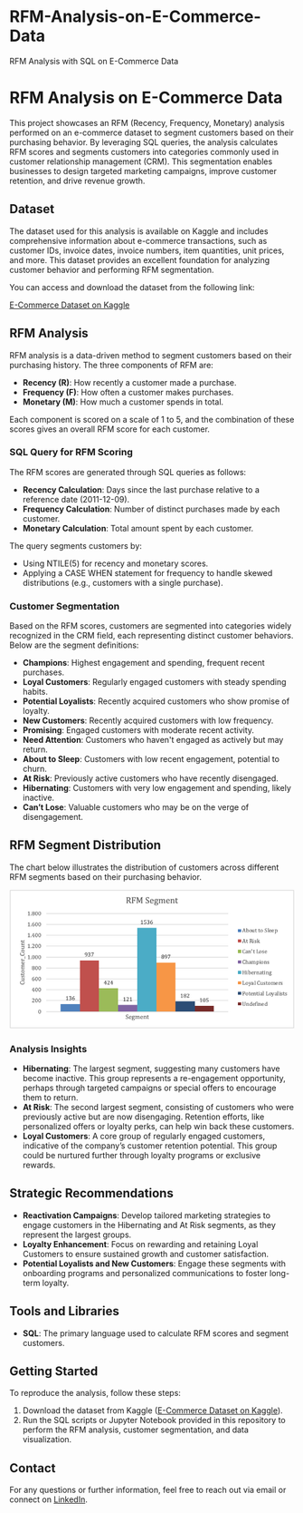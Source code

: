 # RFM-Analysis-on-E-Commerce-Data
RFM Analysis with SQL on E-Commerce Data

# RFM Analysis on E-Commerce Data

This project showcases an RFM (Recency, Frequency, Monetary) analysis performed on an e-commerce dataset to segment customers based on their purchasing behavior. By leveraging SQL queries, the analysis calculates RFM scores and segments customers into categories commonly used in customer relationship management (CRM). This segmentation enables businesses to design targeted marketing campaigns, improve customer retention, and drive revenue growth.

## Dataset

The dataset used for this analysis is available on Kaggle and includes comprehensive information about e-commerce transactions, such as customer IDs, invoice dates, invoice numbers, item quantities, unit prices, and more. This dataset provides an excellent foundation for analyzing customer behavior and performing RFM segmentation.

You can access and download the dataset from the following link:

[E-Commerce Dataset on Kaggle](https://www.kaggle.com/datasets/carrie1/ecommerce-data)

## RFM Analysis

RFM analysis is a data-driven method to segment customers based on their purchasing history. The three components of RFM are:

- **Recency (R)**: How recently a customer made a purchase.
- **Frequency (F)**: How often a customer makes purchases.
- **Monetary (M)**: How much a customer spends in total.

Each component is scored on a scale of 1 to 5, and the combination of these scores gives an overall RFM score for each customer.

### SQL Query for RFM Scoring

The RFM scores are generated through SQL queries as follows:

- **Recency Calculation**: Days since the last purchase relative to a reference date (2011-12-09).
- **Frequency Calculation**: Number of distinct purchases made by each customer.
- **Monetary Calculation**: Total amount spent by each customer.

The query segments customers by:
- Using NTILE(5) for recency and monetary scores.
- Applying a CASE WHEN statement for frequency to handle skewed distributions (e.g., customers with a single purchase).

### Customer Segmentation

Based on the RFM scores, customers are segmented into categories widely recognized in the CRM field, each representing distinct customer behaviors. Below are the segment definitions:

- **Champions**: Highest engagement and spending, frequent recent purchases.
- **Loyal Customers**: Regularly engaged customers with steady spending habits.
- **Potential Loyalists**: Recently acquired customers who show promise of loyalty.
- **New Customers**: Recently acquired customers with low frequency.
- **Promising**: Engaged customers with moderate recent activity.
- **Need Attention**: Customers who haven't engaged as actively but may return.
- **About to Sleep**: Customers with low recent engagement, potential to churn.
- **At Risk**: Previously active customers who have recently disengaged.
- **Hibernating**: Customers with very low engagement and spending, likely inactive.
- **Can’t Lose**: Valuable customers who may be on the verge of disengagement.

## RFM Segment Distribution

The chart below illustrates the distribution of customers across different RFM segments based on their purchasing behavior.

![RFM Segment Chart](https://github.com/eatasal/RFM-Analysis-on-E-Commerce-Data/blob/main/RFM_Chart.png)

### Analysis Insights

- **Hibernating**: The largest segment, suggesting many customers have become inactive. This group represents a re-engagement opportunity, perhaps through targeted campaigns or special offers to encourage them to return.
- **At Risk**: The second largest segment, consisting of customers who were previously active but are now disengaging. Retention efforts, like personalized offers or loyalty perks, can help win back these customers.
- **Loyal Customers**: A core group of regularly engaged customers, indicative of the company’s customer retention potential. This group could be nurtured further through loyalty programs or exclusive rewards.

## Strategic Recommendations

- **Reactivation Campaigns**: Develop tailored marketing strategies to engage customers in the Hibernating and At Risk segments, as they represent the largest groups.
- **Loyalty Enhancement**: Focus on rewarding and retaining Loyal Customers to ensure sustained growth and customer satisfaction.
- **Potential Loyalists and New Customers**: Engage these segments with onboarding programs and personalized communications to foster long-term loyalty.

## Tools and Libraries

- **SQL**: The primary language used to calculate RFM scores and segment customers.

## Getting Started

To reproduce the analysis, follow these steps:

1. Download the dataset from Kaggle ([E-Commerce Dataset on Kaggle](https://www.kaggle.com/datasets/carrie1/ecommerce-data)).
2. Run the SQL scripts or Jupyter Notebook provided in this repository to perform the RFM analysis, customer segmentation, and data visualization.

## Contact

For any questions or further information, feel free to reach out via email or connect on [LinkedIn](linkedin.com/in/elifatasal). 
